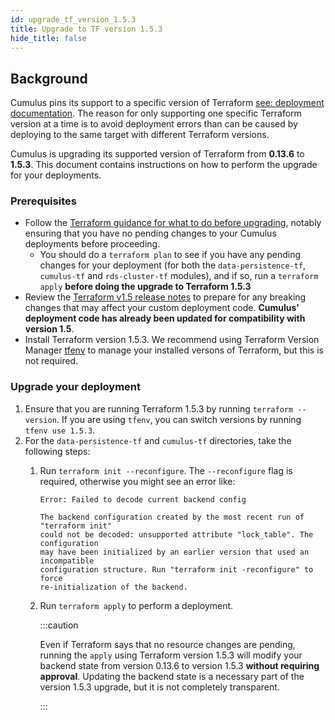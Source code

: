 ```yaml
---
id: upgrade_tf_version_1.5.3
title: Upgrade to TF version 1.5.3
hide_title: false
---
```


## Background

Cumulus pins its support to a specific version of Terraform [see: deployment documentation](../deployment/README.md#install-terraform). The reason for only supporting one specific Terraform version at a time is to avoid deployment errors than can be caused by deploying to the same target with different Terraform versions.

Cumulus is upgrading its supported version of Terraform from **0.13.6** to **1.5.3**. This document contains instructions on how to perform the upgrade for your deployments.

### Prerequisites

- Follow the [Terraform guidance for what to do before upgrading](https://developer.hashicorp.com/terraform/language/upgrade-guides), notably ensuring that you have no pending changes to your Cumulus deployments before proceeding.
  - You should do a `terraform plan` to see if you have any pending changes for your deployment (for both the `data-persistence-tf`, `cumulus-tf` and `rds-cluster-tf` modules), and if so, run a `terraform apply` **before doing the upgrade to Terraform 1.5.3**
- Review the [Terraform v1.5 release notes](https://github.com/hashicorp/terraform/blob/v1.5/CHANGELOG.md) to prepare for any breaking changes that may affect your custom deployment code. **Cumulus' deployment code has already been updated for compatibility with version 1.5**.
- Install Terraform version 1.5.3. We recommend using Terraform Version Manager [tfenv](https://github.com/tfutils/tfenv) to manage your installed versons of Terraform, but this is not required.

### Upgrade your deployment

1. Ensure that you are running Terraform 1.5.3 by running `terraform --version`. If you are using `tfenv`, you can switch versions by running `tfenv use 1.5.3`.
2. For the `data-persistence-tf` and `cumulus-tf` directories, take the following steps:
   1. Run `terraform init --reconfigure`. The `--reconfigure` flag is required, otherwise you might see an error like:

        ```text
        Error: Failed to decode current backend config

        The backend configuration created by the most recent run of "terraform init"
        could not be decoded: unsupported attribute "lock_table". The configuration
        may have been initialized by an earlier version that used an incompatible
        configuration structure. Run "terraform init -reconfigure" to force
        re-initialization of the backend.
        ```

   2. Run `terraform apply` to perform a deployment.

      :::caution

      Even if Terraform says that no resource changes are pending, running the `apply` using Terraform version 1.5.3 will modify your backend state from version 0.13.6 to version 1.5.3 **without requiring approval**. Updating the backend state is a necessary part of the version 1.5.3 upgrade, but it is not completely transparent.

      :::
